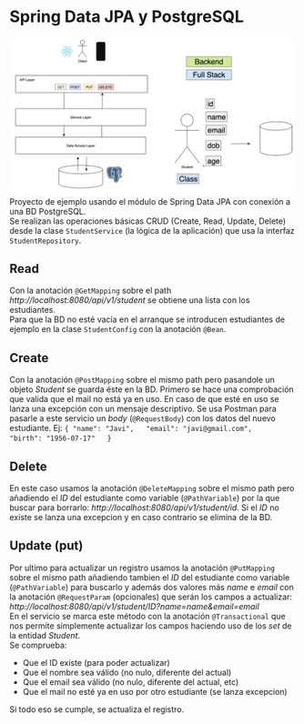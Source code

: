 # Spring Data JPA y PostgreSQL
![schema-applicattion](schema-applicattion.PNG)
Proyecto de ejemplo usando el módulo de Spring Data JPA con conexión a una BD PostgreSQL.  
Se realizan las operaciones básicas CRUD (Create, Read, Update, Delete) desde la clase `StudentService` (la lógica de la aplicación) que usa la interfaz `StudentRepository`.

## Read
Con la anotación `@GetMapping` sobre el path _http://localhost:8080/api/v1/student_ se obtiene una lista con los estudiantes.  
Para que la BD no esté vacía en el arranque se introducen estudiantes de ejemplo en la clase `StudentConfig` con la anotación `@Bean`.

## Create
Con la anotación `@PostMapping` sobre el mismo path pero pasandole un objeto _Student_ se guarda éste en la BD.
Primero se hace una comprobación que valida que el mail no está ya en uso. En caso de que esté en uso se lanza una excepción con un mensaje descriptivo.
Se usa Postman para pasarle a este servicio un _body_ (`@RequestBody`) con los datos del nuevo estudiante.
Ej:
``{
"name": "Javi",  
"email": "javi@gmail.com",  
"birth": "1956-07-17"  
}``

## Delete
En este caso usamos la anotación ``@DeleteMapping`` sobre el mismo path pero añadiendo el _ID_ del estudiante
como variable (`@PathVariable`) por la que buscar para borrarlo: _http://localhost:8080/api/v1/student/id_. Si el _ID_ no existe se lanza una excepcion
y en caso contrario se elimina de la BD.

## Update (put)
Por ultimo para actualizar un registro usamos la anotación `@PutMapping` sobre el mismo path añadiendo tambien el _ID_ del estudiante
como variable (`@PathVariable`) para buscarlo y además dos valores más _name_ e _email_ con la anotación `@RequestParam` (opcionales) que serán los campos a actualizar:
_http://localhost:8080/api/v1/student/ID?name=name&email=email_  
En el servicio se marca este método con la anotación `@Transactional` que nos permite simplemente actualizar los campos haciendo uso de los _set_ de la entidad _Student_.  
Se comprueba:
- Que el ID existe (para poder actualizar)
- Que el nombre sea válido (no nulo, diferente del actual)
- Que el email sea válido (no nulo, diferente del actual, etc)
- Que el mail no esté ya en uso por otro estudiante (se lanza excepcion)  

Si todo eso se cumple, se actualiza el registro.




